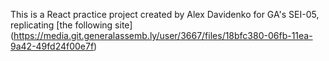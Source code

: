 This is a React practice project created by Alex Davidenko for GA's SEI-05,
replicating [the following site] (https://media.git.generalassemb.ly/user/3667/files/18bfc380-06fb-11ea-9a42-49fd24f00e7f)
